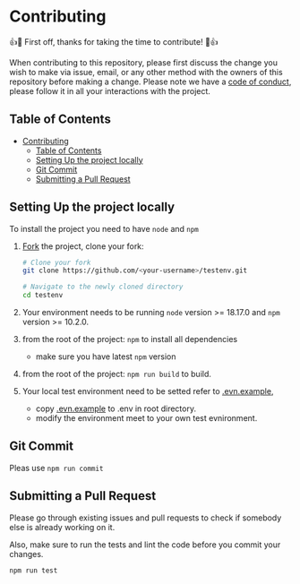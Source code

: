 # Contributing

👍🎉 First off, thanks for taking the time to contribute! 🎉👍

When contributing to this repository, please first discuss the change you wish to make via issue, email, or any other method with the owners of this repository before making a change.
Please note we have a [code of conduct](https://github.com/unipackage/testenv/blob/master/.github/CODE_OF_CONDUCT.md), please follow it in all your interactions with the project.

## Table of Contents

- [Contributing](#contributing)
  - [Table of Contents](#table-of-contents)
  - [Setting Up the project locally](#setting-up-the-project-locally)
  - [Git Commit](#git-commit)
  - [Submitting a Pull Request](#submitting-a-pull-request)

## Setting Up the project locally

To install the project you need to have `node` and `npm`

1.  [Fork](https://help.github.com/articles/fork-a-repo/) the project, clone
    your fork:

    ```sh
    # Clone your fork
    git clone https://github.com/<your-username>/testenv.git

    # Navigate to the newly cloned directory
    cd testenv
    ```

2.  Your environment needs to be running `node` version >= 18.17.0 and `npm` version >= 10.2.0.

3.  from the root of the project: `npm` to install all dependencies

    - make sure you have latest `npm` version

4.  from the root of the project: `npm run build` to build.

5.  Your local test environment need to be setted refer to  [.evn.example](https://github.com/unipackage/testenv/blob/master/.env.example),
    - copy [.evn.example](https://github.com/unipackage/testenv/blob/master/.env.example) to .env in root directory.
    - modify the environment meet to your own test evnironment.

## Git Commit
Pleas use `npm run commit`

## Submitting a Pull Request

Please go through existing issues and pull requests to check if somebody else is already working on it.

Also, make sure to run the tests and lint the code before you commit your
changes.

```sh
npm run test
```